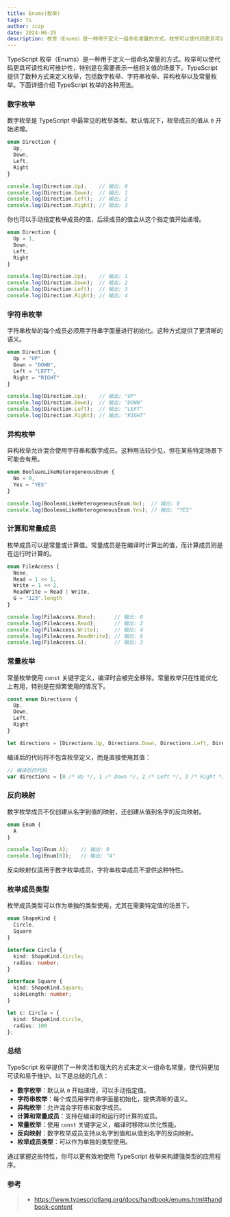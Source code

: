 ```yaml
---
title: Enums(枚举)
tags: ts
author: iczp
date: 2024-06-25
description: 枚举（Enums）是一种用于定义一组命名常量的方式。枚举可以使代码更具可读性和可维护性
---
```


TypeScript 枚举（Enums）是一种用于定义一组命名常量的方式。枚举可以使代码更具可读性和可维护性，特别是在需要表示一组相关值的场景下。TypeScript 提供了数种方式来定义枚举，包括数字枚举、字符串枚举、异构枚举以及常量枚举。下面详细介绍 TypeScript 枚举的各种用法。

### 数字枚举

数字枚举是 TypeScript 中最常见的枚举类型。默认情况下，枚举成员的值从 `0` 开始递增。

```typescript
enum Direction {
  Up,
  Down,
  Left,
  Right
}

console.log(Direction.Up);    // 输出: 0
console.log(Direction.Down);  // 输出: 1
console.log(Direction.Left);  // 输出: 2
console.log(Direction.Right); // 输出: 3
```

你也可以手动指定枚举成员的值，后续成员的值会从这个指定值开始递增。

```typescript
enum Direction {
  Up = 1,
  Down,
  Left,
  Right
}

console.log(Direction.Up);    // 输出: 1
console.log(Direction.Down);  // 输出: 2
console.log(Direction.Left);  // 输出: 3
console.log(Direction.Right); // 输出: 4
```

### 字符串枚举

字符串枚举的每个成员必须用字符串字面量进行初始化。这种方式提供了更清晰的语义。

```typescript
enum Direction {
  Up = "UP",
  Down = "DOWN",
  Left = "LEFT",
  Right = "RIGHT"
}

console.log(Direction.Up);    // 输出: "UP"
console.log(Direction.Down);  // 输出: "DOWN"
console.log(Direction.Left);  // 输出: "LEFT"
console.log(Direction.Right); // 输出: "RIGHT"
```

### 异构枚举

异构枚举允许混合使用字符串和数字成员。这种用法较少见，但在某些特定场景下可能会有用。

```typescript
enum BooleanLikeHeterogeneousEnum {
  No = 0,
  Yes = "YES"
}

console.log(BooleanLikeHeterogeneousEnum.No);  // 输出: 0
console.log(BooleanLikeHeterogeneousEnum.Yes); // 输出: "YES"
```

### 计算和常量成员

枚举成员可以是常量或计算值。常量成员是在编译时计算出的值，而计算成员则是在运行时计算的。

```typescript
enum FileAccess {
  None,
  Read = 1 << 1,
  Write = 1 << 2,
  ReadWrite = Read | Write,
  G = "123".length
}

console.log(FileAccess.None);      // 输出: 0
console.log(FileAccess.Read);      // 输出: 2
console.log(FileAccess.Write);     // 输出: 4
console.log(FileAccess.ReadWrite); // 输出: 6
console.log(FileAccess.G);         // 输出: 3
```

### 常量枚举

常量枚举使用 `const` 关键字定义，编译时会被完全移除。常量枚举只在性能优化上有用，特别是在频繁使用的情况下。

```typescript
const enum Directions {
  Up,
  Down,
  Left,
  Right
}

let directions = [Directions.Up, Directions.Down, Directions.Left, Directions.Right];
```

编译后的代码将不包含枚举定义，而是直接使用其值：

```javascript
// 编译后的代码
var directions = [0 /* Up */, 1 /* Down */, 2 /* Left */, 3 /* Right */];
```

### 反向映射

数字枚举成员不仅创建从名字到值的映射，还创建从值到名字的反向映射。

```typescript
enum Enum {
  A
}

console.log(Enum.A);    // 输出: 0
console.log(Enum[0]);   // 输出: "A"
```

反向映射仅适用于数字枚举成员，字符串枚举成员不提供这种特性。

### 枚举成员类型

枚举成员类型可以作为单独的类型使用，尤其在需要特定值的场景下。

```typescript
enum ShapeKind {
  Circle,
  Square
}

interface Circle {
  kind: ShapeKind.Circle;
  radius: number;
}

interface Square {
  kind: ShapeKind.Square;
  sideLength: number;
}

let c: Circle = {
  kind: ShapeKind.Circle,
  radius: 100
};
```

### 总结

TypeScript 枚举提供了一种灵活和强大的方式来定义一组命名常量，使代码更加可读和易于维护。以下是总结的几点：

- **数字枚举**：默认从 `0` 开始递增，可以手动指定值。
- **字符串枚举**：每个成员用字符串字面量初始化，提供清晰的语义。
- **异构枚举**：允许混合字符串和数字成员。
- **计算和常量成员**：支持在编译时和运行时计算的成员。
- **常量枚举**：使用 `const` 关键字定义，编译时移除以优化性能。
- **反向映射**：数字枚举成员支持从名字到值和从值到名字的反向映射。
- **枚举成员类型**：可以作为单独的类型使用。

通过掌握这些特性，你可以更有效地使用 TypeScript 枚举来构建强类型的应用程序。

### 参考

> - https://www.typescriptlang.org/docs/handbook/enums.html#handbook-content
